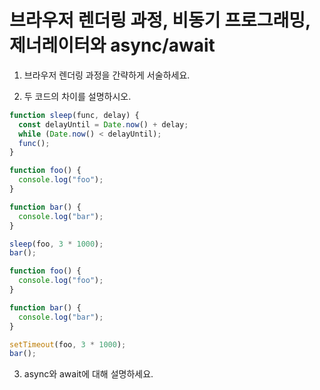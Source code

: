 # 브라우저 렌더링 과정, 비동기 프로그래밍, 제너레이터와 async/await

1. 브라우저 렌더링 과정을 간략하게 서술하세요.


2. 두 코드의 차이를 설명하시오.

```js
function sleep(func, delay) {
  const delayUntil = Date.now() + delay;
  while (Date.now() < delayUntil);
  func();
}

function foo() {
  console.log("foo");
}

function bar() {
  console.log("bar");
}

sleep(foo, 3 * 1000);
bar();
```

```js
function foo() {
  console.log("foo");
}

function bar() {
  console.log("bar");
}

setTimeout(foo, 3 * 1000);
bar();
```

3. async와 await에 대해 설명하세요.

